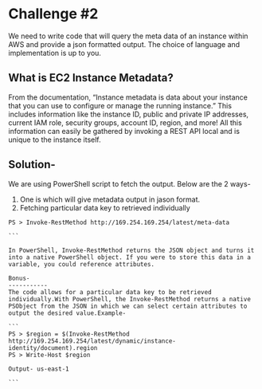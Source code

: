 
# Challenge #2

We need to write code that will query the meta data of an instance within AWS and provide a json formatted output. The choice of language and implementation is up to you.


What is EC2 Instance Metadata?
--------------------------------
From the documentation, “Instance metadata is data about your instance that you can use to configure or manage the running instance.” This includes information like the instance ID, public and private IP addresses, current IAM role, security groups, account ID, region, and more! All this information can easily be gathered by invoking a REST API local and is unique to the instance itself.


Solution-
----------------

We are using PowerShell script to fetch the output. Below are the 2 ways- 
1. One is which will give metadata output in jason format.
2. Fetching particular data key to retrieved individually

````
PS > Invoke-RestMethod http://169.254.169.254/latest/meta-data

```

In PowerShell, Invoke-RestMethod returns the JSON object and turns it into a native PowerShell object. If you were to store this data in a variable, you could reference attributes.

Bonus-
-----------
The code allows for a particular data key to be retrieved individually.With PowerShell, the Invoke-RestMethod returns a native PSObject from the JSON in which we can select certain attributes to output the desired value.Example-

```
PS > $region = $(Invoke-RestMethod http://169.254.169.254/latest/dynamic/instance-identity/document).region
PS > Write-Host $region

Output- us-east-1

```